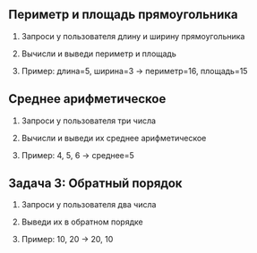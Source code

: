 ## Периметр и площадь прямоугольника

1. Запроси у пользователя длину и ширину прямоугольника

2. Вычисли и выведи периметр и площадь

3.  Пример: длина=5, ширина=3 → периметр=16, площадь=15

## Среднее арифметическое

1. Запроси у пользователя три числа

2. Вычисли и выведи их среднее арифметическое

3. Пример: 4, 5, 6 → среднее=5

## Задача 3: Обратный порядок

1. Запроси у пользователя два числа

2. Выведи их в обратном порядке

3. Пример: 10, 20 → 20, 10